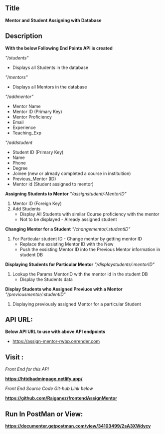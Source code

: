 ## Title
**Mentor and Student Assigning with Database**

## Description

**With the below Following End Points API is created**

*"/students"*

* Displays all Students in the database

*"/mentors"*

* Displays all Mentors in the database

*"/addmentor"*

* Mentor Name
* Mentor ID (Primary Key)
* Mentor Proficiency
* Email
* Experience
* Teaching_Exp

*"/addstudent*

* Student ID (Primary Key)
* Name
* Phone
* Degree
* Joinee (new or already completed a course in instituition)
* Previous_Mentor (ID) 
* Mentor id (Student assigned to mentor)

**Assigning Students to Mentor**
*"/assignstudent/:MentorID"*

1. Mentor ID (Foreign Key)
2. Add Students
    - Display All Students with similar Course proficiency with the mentor
    - Not to be displayed - Already assigned student

**Changing Mentor for a Student**
*"/changementor/:studentID"*

1. For Particular student ID - Change mentor by getting mentor ID 
    - Replace the exsisting Mentor ID with the New 
    - Push the exsisting Mentor ID into the Previous Mentor information in student DB 

**Displaying Students for Particular Mentor**
*"/displaystudents/:mentorID"*

1. Lookup the Params MentorID with the mentor id in the student DB
    - Display the Students data

**Display Students who Assigned Previuos with a Mentor**
*"/previousmentor/:studentID"*

1. Displaying previously assigned Mentor for a particular Student 

## API URL:

**Below API URL to use with above API endpoints**
* https://assign-mentor-rwbp.onrender.com

## Visit :

*Front End for this API*

**https://httdbadminpage.netlify.app/**

*Front End Source Code Git-hub Link below*

**https://github.com/Rajganez/frontendAssignMentor**

## Run In PostMan or View:

**https://documenter.getpostman.com/view/34103499/2sA3XWdycy**